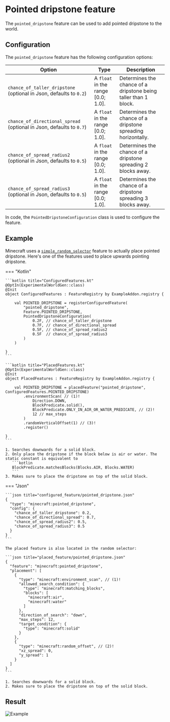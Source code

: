 # Pointed dripstone feature

The `pointed_dripstone` feature can be used to add pointed dripstone to the world.

## Configuration

The `pointed_dripstone` feature has the following configuration options:

| Option                                                               | Type                                | Description                                                     |
|----------------------------------------------------------------------|-------------------------------------|-----------------------------------------------------------------|
| `chance_of_taller_dripstone` (optional in Json, defaults to `0.2`)   | A `float` in the range $[0.0;1.0]$. | Determines the chance of a dripstone being taller than 1 block. |
| `chance_of_directional_spread` (optional in Json, defaults to `0.7`) | A `float` in the range $[0.0;1.0]$. | Determines the chance of a dripstone spreading horizontally.    |
| `chance_of_spread_radius2` (optional in Json, defaults to `0.5`)     | A `float` in the range $[0.0;1.0]$. | Determines the chance of a dripstone spreading 2 blocks away.   |
| `chance_of_spread_radius3` (optional in Json, defaults to `0.5`)     | A `float` in the range $[0.0;1.0]$. | Determines the chance of a dripstone spreading 3 blocks away.   |

In code, the `PointedDripstoneConfiguration` class is used to configure the feature.

## Example

Minecraft uses a [`simple_random_selector`](simple-random-selector.md) feature to actually place pointed dripstone. Here's 
one of the features used to place upwards pointing dripstone.

=== "Kotlin"

    ```kotlin title="ConfiguredFeatures.kt"
    @OptIn(ExperimentalWorldGen::class)
    @Init
    object ConfiguredFeatures : FeatureRegistry by ExampleAddon.registry {
    
        val POINTED_DRIPSTONE = registerConfiguredFeature(
            "pointed_dripstone",
            Feature.POINTED_DRIPSTONE,
            PointedDripstoneConfiguration(
                0.2F, // chance_of_taller_dripstone
                0.7F, // chance_of_directional_spread
                0.5F, // chance_of_spread_radius2
                0.5F  // chance_of_spread_radius3
            )
        )
    
    }
    ```

    ```kotlin title="PlacedFeatures.kt"
    @OptIn(ExperimentalWorldGen::class)
    @Init
    object PlacedFeatures : FeatureRegistry by ExampleAddon.registry {
    
        val POINTED_DRIPSTONE = placedFeature("pointed_dripstone", ConfiguredFeatures.POINTED_DRIPSTONE)
            .environmentScan( // (1)!
                Direction.DOWN,
                BlockPredicate.solid(),
                BlockPredicate.ONLY_IN_AIR_OR_WATER_PREDICATE, // (2)!
                12 // max_steps
            )
            .randomVerticalOffset(1) // (3)!
            .register()
    
    }
    ```

    1. Searches downwards for a solid block.
    2. Only place the dripstone if the block below is air or water. The static constant is equivalent to
       ```kotlin
       BlockPredicate.matchesBlocks(Blocks.AIR, Blocks.WATER) 
       ```
    3. Makes sure to place the dripstone on top of the solid block.

=== "Json"

    ```json title="configured_feature/pointed_dripstone.json"
    {
      "type": "minecraft:pointed_dripstone",
      "config": {
        "chance_of_taller_dripstone": 0.2,
        "chance_of_directional_spread": 0.7,
        "chance_of_spread_radius2": 0.5,
        "chance_of_spread_radius3": 0.5
      }
    }
    ```

    The placed feature is also located in the random selector:

    ```json title="placed_feature/pointed_dripstone.json"
    {
      "feature": "minecraft:pointed_dripstone",
      "placement": [
        {
          "type": "minecraft:environment_scan", // (1)!
          "allowed_search_condition": {
            "type": "minecraft:matching_blocks",
            "blocks": [
              "minecraft:air",
              "minecraft:water"
            ]
          },
          "direction_of_search": "down",
          "max_steps": 12,
          "target_condition": {
            "type": "minecraft:solid" 
          }
        },
        {
          "type": "minecraft:random_offset", // (2)!
          "xz_spread": 0,
          "y_spread": 1
        }
      ]
    }
    ```

    1. Searches downwards for a solid block.
    2. Makes sure to place the dripstone on top of the solid block.

## Result

![Example](https://i.imgur.com/DqCS6yo.png)